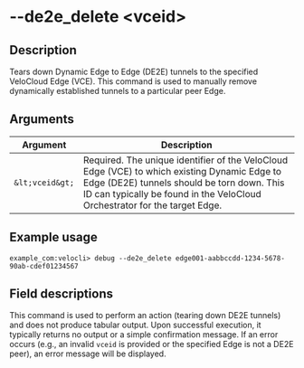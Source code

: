 #	--de2e_delete &lt;vceid&gt;

##	Description
Tears down Dynamic Edge to Edge (DE2E) tunnels to the specified VeloCloud Edge (VCE). This command is used to manually remove dynamically established tunnels to a particular peer Edge.

##  Arguments
| Argument  | Description |
|-----------|-------------|
| `&lt;vceid&gt;` | Required. The unique identifier of the VeloCloud Edge (VCE) to which existing Dynamic Edge to Edge (DE2E) tunnels should be torn down. This ID can typically be found in the VeloCloud Orchestrator for the target Edge. |

##  Example usage
```
example_com:velocli> debug --de2e_delete edge001-aabbccdd-1234-5678-90ab-cdef01234567
```

##  Field descriptions
This command is used to perform an action (tearing down DE2E tunnels) and does not produce tabular output. Upon successful execution, it typically returns no output or a simple confirmation message. If an error occurs (e.g., an invalid `vceid` is provided or the specified Edge is not a DE2E peer), an error message will be displayed.
